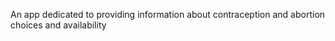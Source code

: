 An app dedicated to providing information about contraception and abortion choices and availability
